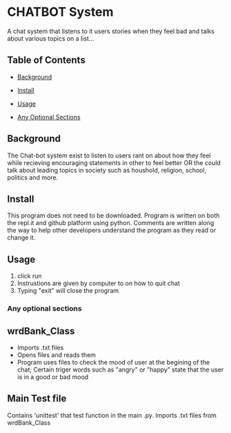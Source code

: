 # CHATBOT System

A chat system that listens to it users stories when they feel bad and talks about various topics on a list...

## Table of Contents

- [Background](#background)

- [Install](#install)

- [Usage](#usage)

- [Any Optional Sections](#any_optional_sections)
        

## Background

The Chat-bot system exist to listen to users rant on about how they feel while recieving encouraging statements in other to feel better OR the could talk about leading topics in society such as houshold, religion, school, politics and more.

## Install

This program does not need to be downloaded. Program is written on both the repl.it and github platform using python. Comments are written along the way to help other developers understand the program as they read or change it.

## Usage

1. click run
2. Instrustions are given by computer to on how to quit chat
3. Typing "exit" will close the program

### Any optional sections

## wrdBank_Class
* Imports .txt files
* Opens files and reads them 
* Program uses files to check the mood of user at the begining of the chat; Certain triger words such as "angry" or "happy" state that the user is in a good or bad mood

## Main Test file 

Contains 'unittest' that test function in the main .py. 
Imports .txt files from wrdBank_Class
